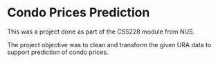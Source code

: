# Condo Prices Prediction

This was a project done as part of the CS5228 module from NUS. 

The project objective was to clean and transform the given URA data to support prediction of condo prices.  

